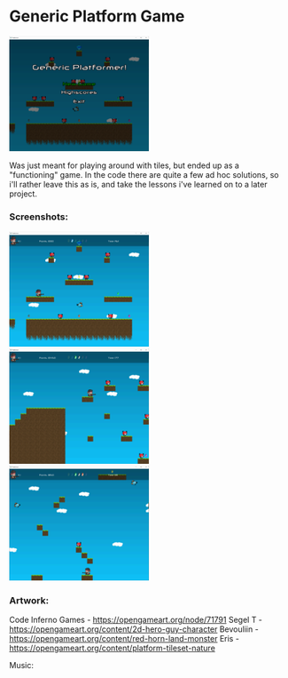 # Generic Platform Game

<img src = "https://github.com/oddek/Generic-Platformer/blob/master/Platformer/img/screenshots/ex1.png" width ="50%">

Was just meant for playing around with tiles, but ended up as a "functioning" game. In the code there are quite a few ad hoc solutions, so i'll rather leave this as is, and take the lessons i've learned on to a later project.


### Screenshots:
<img src = "https://github.com/oddek/Generic-Platformer/blob/master/Platformer/img/screenshots/ex2.png" width ="50%">
<img src = "https://github.com/oddek/Generic-Platformer/blob/master/Platformer/img/screenshots/ex3.png" width ="50%">
<img src = "https://github.com/oddek/Generic-Platformer/blob/master/Platformer/img/screenshots/ex4.png" width ="50%">

### Artwork:
Code Inferno Games - https://opengameart.org/node/71791
Segel T - https://opengameart.org/content/2d-hero-guy-character
Bevouliin - https://opengameart.org/content/red-horn-land-monster
Eris - https://opengameart.org/content/platform-tileset-nature

Music: